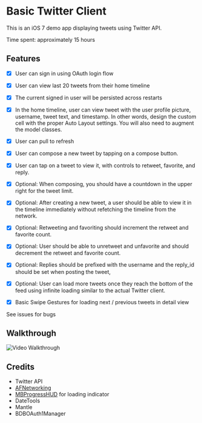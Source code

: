 


Basic Twitter Client
======


This is an iOS 7 demo app displaying tweets using Twitter API. 

Time spent: approximately 15 hours

Features
---------

- [x] User can sign in using OAuth login flow
- [x] User can view last 20 tweets from their home timeline
- [x] The current signed in user will be persisted across restarts
- [x] In the home timeline, user can view tweet with the user profile picture, username, tweet text, and timestamp.  In other words, design the custom cell with the proper Auto Layout settings.  You will also need to augment the model classes.
- [x] User can pull to refresh
- [x] User can compose a new tweet by tapping on a compose button.
- [x] User can tap on a tweet to view it, with controls to retweet, favorite, and reply.
- [x] Optional: When composing, you should have a countdown in the upper right for the tweet limit.
- [x] Optional: After creating a new tweet, a user should be able to view it in the timeline immediately without refetching the timeline from the network.
- [x] Optional: Retweeting and favoriting should increment the retweet and favorite count.
- [x] Optional: User should be able to unretweet and unfavorite and should decrement the retweet and favorite count.
- [x] Optional: Replies should be prefixed with the username and the reply_id should be set when posting the tweet,
- [x] Optional: User can load more tweets once they reach the bottom of the feed using infinite loading similar to the actual Twitter client.



- [x] Basic Swipe Gestures for loading next / previous tweets in detail view
 

See issues for bugs 


Walkthrough
------------
![Video Walkthrough](demo.gif)

Credits
---------
* Twitter API
* [AFNetworking](https://github.com/AFNetworking/AFNetworking)
* [MBProgressHUD](https://github.com/matej/MBProgressHUD) for loading indicator
* DateTools
* Mantle
* BDBOAuth1Manager




